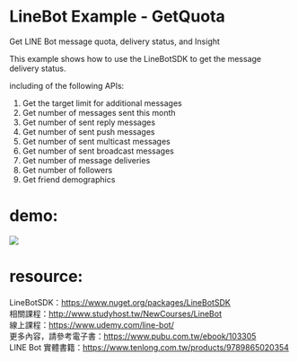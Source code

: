 # LineBot Example - GetQuota
Get LINE Bot message quota,  delivery status, and Insight

This example shows how to use the LineBotSDK to get the message delivery status.

including of the following APIs:
1. Get the target limit for additional messages
2. Get number of messages sent this month
3. Get number of sent reply messages
4. Get number of sent push messages
5. Get number of sent multicast messages
6. Get number of sent broadcast messages
7. Get number of message deliveries
8. Get number of followers
9. Get friend demographics

# demo:
<img src='https://i.imgur.com/pmd95pV.png' />

# resource:
LineBotSDK：https://www.nuget.org/packages/LineBotSDK  
相關課程：http://www.studyhost.tw/NewCourses/LineBot   
線上課程：https://www.udemy.com/line-bot/   
更多內容，請參考電子書：https://www.pubu.com.tw/ebook/103305    
LINE Bot 實體書籍：https://www.tenlong.com.tw/products/9789865020354
